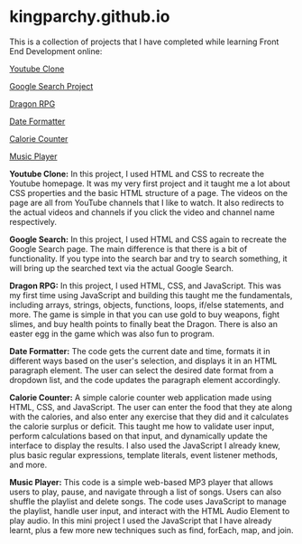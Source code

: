 # kingparchy.github.io

This is a collection of projects that I have completed while learning Front End Development online:

<p>
  <a href="https://kingparchy.github.io/Youtube Project/YoutubeClone.html" target="_blank">Youtube Clone</a>
</p>

<p>
  <a href="https://kingparchy.github.io/search/index.html" target="_blank">Google Search Project</a>
</p>

<p>
  <a href="https://kingparchy.github.io/Dragon_RPG/index.html" target="_blank">Dragon RPG</a>
</p>

<p>
  <a href="https://kingparchy.github.io/Date_Formatter/index.html" target="_blank">Date Formatter</a>
</p>

<p>
  <a href="https://kingparchy.github.io/Calorie_Counter/index.html" target="_blank">Calorie Counter</a>
</p>

<p>
  <a href="https://kingparchy.github.io/Music_Player/index.html" target="_blank">Music Player</a>
</p>

<p><strong>Youtube Clone:</strong> In this project, I used HTML and CSS to recreate the Youtube homepage. It was my very first project and it taught me a lot about CSS properties and the basic HTML structure of a page. The videos on the page are all from YouTube channels that I like to watch. It also redirects to the actual videos and channels if you click the video and channel name respectively.</p>

<p><strong>Google Search:</strong> In this project, I used HTML and CSS again to recreate the Google Search page. The main difference is that there is a bit of functionality. If you type into the search bar and try to search something, it will bring up the searched text via the actual Google Search.</p>

<p><strong>Dragon RPG:</strong> In this project, I used HTML, CSS, and JavaScript. This was my first time using JavaScript and building this taught me the fundamentals, including arrays, strings, objects, functions, loops, if/else statements, and more. The game is simple in that you can use gold to buy weapons, fight slimes, and buy health points to finally beat the Dragon. There is also an easter egg in the game which was also fun to program.</p>

<p><strong>Date Formatter:</strong> The code gets the current date and time, formats it in different ways based on the user's selection, and displays it in an HTML paragraph element. The user can select the desired date format from a dropdown list, and the code updates the paragraph element accordingly.</p>

<p><strong>Calorie Counter:</strong>
A simple calorie counter web application made using HTML, CSS, and JavaScript. The user can enter the food that they ate along with the calories, and also enter any exercise that they did and it calculates the calorie surplus or deficit. This taught me how to validate user input, perform calculations based on that input, and dynamically update the interface to display the results. I also used the JavaScript I already knew, plus basic regular expressions, template literals, event listener methods, and more.</p>

<p><strong>Music Player:</strong> This code is a simple web-based MP3 player that allows users to play, pause, and navigate through a list of songs. Users can also shuffle the playlist and delete songs. The code uses JavaScript to manage the playlist, handle user input, and interact with the HTML Audio Element to play audio. In this mini project I used the JavaScript that I have already learnt, plus a few more new techniques such as find, forEach, map, and join.</p>
